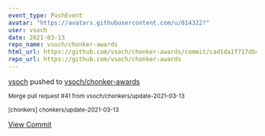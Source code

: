 ```yaml
---
event_type: PushEvent
avatar: "https://avatars.githubusercontent.com/u/814322?"
user: vsoch
date: 2021-03-13
repo_name: vsoch/chonker-awards
html_url: https://github.com/vsoch/chonker-awards/commit/cad1da1f717db4cfc512372ae39ca3ea97f5687b
repo_url: https://github.com/vsoch/chonker-awards
---
```


<a href='https://github.com/vsoch' target='_blank'>vsoch</a> pushed to <a href='https://github.com/vsoch/chonker-awards' target='_blank'>vsoch/chonker-awards</a>

<small>Merge pull request #41 from vsoch/chonkers/update-2021-03-13

[chonkers] chonkers/update-2021-03-13</small>

<a href='https://github.com/vsoch/chonker-awards/commit/cad1da1f717db4cfc512372ae39ca3ea97f5687b' target='_blank'>View Commit</a>